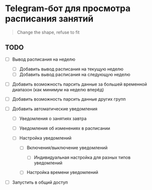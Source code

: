 # Telegram-бот для просмотра расписания занятий

> Change the shape, refuse to fit

## TODO

- [ ] Вывод расписания на неделю

  - [ ] Добавить вывод расписания на текущую неделю
  - [ ] Добавить вывод расписания на следующую неделю

- [ ] Добавить возможность парсить данные за большей временной диапазон (как минимум на неделю вперёд)
- [ ] Добавить возможность парсить данные других групп
- [ ] Добавить автоматические уведомления

  - [ ] Уведомления о занятиях завтра
  - [ ] Уведомления об изменениях в расписании
  - [ ] Настройка уведомлений

    - [ ] Включения/выключение уведомлений

      - [ ] Индивидуальная настройка для разных типов уведомлений

    - [ ] Настройка времени уведомлений

- [ ] Запустить в общий доступ

